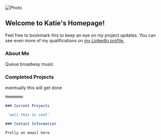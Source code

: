![Photo](https://photos.app.goo.gl/eVj2YyCjaKHCiQAf6)
## Welcome to Katie's Homepage!

Feel free to bookmark this to keep an eye on my project updates. You can see even more of my qualifications on [my LinkedIn profile.](https://www.linkedin.com/in/katieknauss19/)

### About Me
Queue broadway music

### Completed Projects
eventually this will get done


```markdown
Hmmmmmmm

### Current Projects

 `well this is cool`

### Contact Information

Prolly an email here
